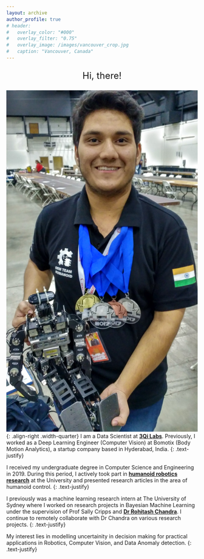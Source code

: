 ```yaml
---
layout: archive
author_profile: true
# header:
#   overlay_color: "#000"
#   overlay_filter: "0.75"
#   overlay_image: /images/vancouver_crop.jpg
#   caption: "Vancouver, Canada"
---
```

<p style="text-align: center; font-size:24px;"> Hi, there! </p>

![demo](/images/awards/Robogames17_2.jpg){: .align-right .width-quarter}
I am a Data Scientist at **[3Qi Labs](http://www.3qilabs.com/)**. Previously, I worked as a Deep Learning Engineer (Computer Vision) at Bomotix (Body Motion Analytics), a startup company based in Hyderabad, India.
{: .text-justify}

I received my undergraduate degree in Computer Science and Engineering in 2019. During this period, I actively took part in **[humanoid robotics research](https://www.srmist.edu.in/students-gateway/about-us-humanoid)** at the University and presented research articles in the area of humanoid control.
{: .text-justify}

I previously was a machine learning research intern at The University of Sydney where I worked on research projects in Bayesian Machine Learning under the supervision of Prof Sally Cripps and **[Dr Rohitash Chandra](https://research.unsw.edu.au/people/dr-rohitash-chandra)**. I continue to remotely collaborate with Dr Chandra on various research projects.
{: .text-justify}

My interest lies in modelling uncertainity in decision making for practical applications in Robotics, Computer Vision, and Data Anomaly detection.
{: .text-justify}